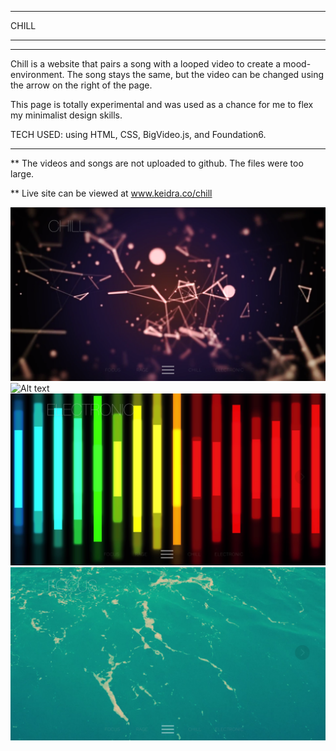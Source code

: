 ____________________________________

CHILL
____________________________________ 


_________________________________________________________________________________


Chill is a website that pairs a song with a looped video to create a mood-environment. The song stays the same, but the video can be changed using the arrow on the right of the page. 


This page is totally experimental and was used as a chance for me to flex my minimalist design skills. 


TECH USED: using HTML, CSS, BigVideo.js, and Foundation6. 

_________________________________________________________________________________

** The videos and songs are not uploaded to github. The files were too large. 

** Live site can be viewed at www.keidra.co/chill


![Alt text](Screen4.png?raw=true "CHILL")
![Alt text](Screen2.png?raw=true "RAGE")
![Alt text](Screen3.png?raw=true "ELECTRONIC")
![Alt text](Screen1.png?raw=true "FOCUS")




